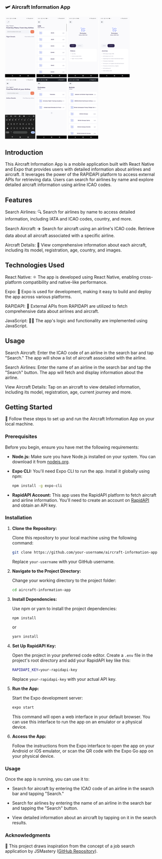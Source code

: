 ### 🛩️ Aircraft Information App

<img src="https://github.com/AaronTomThomas/flight-details-tracker/blob/master/screenshots/s1.png" alt="Screenshot 1" width="100" style="max-height: 200px;">
<img src="https://github.com/AaronTomThomas/flight-details-tracker/blob/master/screenshots/s2.png" alt="Screenshot 2" width="100" style="max-height: 200px;">
<img src="https://github.com/AaronTomThomas/flight-details-tracker/blob/master/screenshots/s3.png" alt="Screenshot 3" width="100" style="max-height: 200px;">
<img src="https://github.com/AaronTomThomas/flight-details-tracker/blob/master/screenshots/s4.png" alt="Screenshot 4" width="100" style="max-height: 200px;">
<img src="https://github.com/AaronTomThomas/flight-details-tracker/blob/master/screenshots/s5.png" alt="Screenshot 5" width="100" style="max-height: 200px;">
<img src="https://github.com/AaronTomThomas/flight-details-tracker/blob/master/screenshots/s6.png" alt="Screenshot 6" width="100" style="max-height: 200px;">
<img src="https://github.com/AaronTomThomas/flight-details-tracker/blob/master/screenshots/s7.png" alt="Screenshot 7" width="100" style="max-height: 200px;">

## Introduction

This Aircraft Information App is a mobile application built with React Native and Expo that provides users with detailed information about airlines and aircraft. It leverages the power of the RAPIDAPI platform to access external APIs for retrieving data. Users can search for airlines by name and explore detailed aircraft information using airline ICAO codes.

## Features

Search Airlines: 🔍 Search for airlines by name to access detailed information, including IATA and ICAO codes, country, and more.

Search Aircraft: ✈️ Search for aircraft using an airline's ICAO code. Retrieve data about all aircraft associated with a specific airline.

Aircraft Details: 📄 View comprehensive information about each aircraft, including its model, registration, age, country, and images.

## Technologies Used

React Native: ⚛️ The app is developed using React Native, enabling cross-platform compatibility and native-like performance.

Expo: 📱 Expo is used for development, making it easy to build and deploy the app across various platforms.

RAPIDAPI: 🚀 External APIs from RAPIDAPI are utilized to fetch comprehensive data about airlines and aircraft.

JavaScript: 🧙‍♂️ The app's logic and functionality are implemented using JavaScript.

## Usage

Search Aircraft: Enter the ICAO code of an airline in the search bar and tap "Search." The app will show a list of aircraft associated with the airline.

Search Airlines: Enter the name of an airline in the search bar and tap the "Search" button. The app will fetch and display information about the airline.

View Aircraft Details: Tap on an aircraft to view detailed information, including its model, registration, age, current journey and more.

## Getting Started

🚀 Follow these steps to set up and run the Aircraft Information App on your local machine.

### Prerequisites

Before you begin, ensure you have met the following requirements:

- **Node.js:** Make sure you have Node.js installed on your system. You can download it from [nodejs.org](https://nodejs.org/).

- **Expo CLI:** You'll need Expo CLI to run the app. Install it globally using npm:

  ```bash
  npm install -g expo-cli
  ```

- **RapidAPI Account:** This app uses the RapidAPI platform to fetch aircraft and airline information. You'll need to create an account on [RapidAPI](https://rapidapi.com/) and obtain an API key.

### Installation

1. **Clone the Repository:**

   Clone this repository to your local machine using the following command:

   ```bash
   git clone https://github.com/your-username/aircraft-information-app.git
   ```

   Replace `your-username` with your GitHub username.

2. **Navigate to the Project Directory:**

   Change your working directory to the project folder:

   ```bash
   cd aircraft-information-app
   ```

3. **Install Dependencies:**

   Use npm or yarn to install the project dependencies:

   ```bash
   npm install
   ```

   or

   ```bash
   yarn install
   ```

4. **Set Up RapidAPI Key:**

   Open the project in your preferred code editor. Create a `.env` file in the project's root directory and add your RapidAPI key like this:

   ```bash
   RAPIDAPI_KEY=your-rapidapi-key
   ```

   Replace `your-rapidapi-key` with your actual API key.

5. **Run the App:**

   Start the Expo development server:

   ```bash
   expo start
   ```

   This command will open a web interface in your default browser. You can use this interface to run the app on an emulator or a physical device.

6. **Access the App:**

   Follow the instructions from the Expo interface to open the app on your Android or iOS emulator, or scan the QR code with the Expo Go app on your physical device.

### Usage

Once the app is running, you can use it to:

- Search for aircraft by entering the ICAO code of an airline in the search bar and tapping "Search."

- Search for airlines by entering the name of an airline in the search bar and tapping the "Search" button.

- View detailed information about an aircraft by tapping on it in the search results.

### Acknowledgments

🙏 This project draws inspiration from the concept of a job search application by JSMastery ([GitHub Repository](https://github.com/adrianhajdin/project_react_native_jobs/tree/main/app)).
